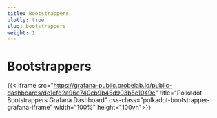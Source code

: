 ```yaml
---
title: Bootstrappers
plotly: true
slug: bootstrappers
weight: 1
---
```


# Bootstrappers

{{< iframe src="https://grafana-public.probelab.io/public-dashboards/de1efd2a96e740cb9b45d903b5c1049e" title="Polkadot Bootstrappers Grafana Dashboard" css-class="polkadot-bootstrapper-grafana-iframe" width="100%" height="100vh">}}
